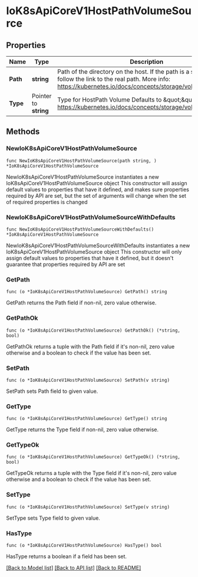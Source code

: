 # IoK8sApiCoreV1HostPathVolumeSource

## Properties

Name | Type | Description | Notes
------------ | ------------- | ------------- | -------------
**Path** | **string** | Path of the directory on the host. If the path is a symlink, it will follow the link to the real path. More info: https://kubernetes.io/docs/concepts/storage/volumes#hostpath | 
**Type** | Pointer to **string** | Type for HostPath Volume Defaults to \&quot;\&quot; More info: https://kubernetes.io/docs/concepts/storage/volumes#hostpath | [optional] 

## Methods

### NewIoK8sApiCoreV1HostPathVolumeSource

`func NewIoK8sApiCoreV1HostPathVolumeSource(path string, ) *IoK8sApiCoreV1HostPathVolumeSource`

NewIoK8sApiCoreV1HostPathVolumeSource instantiates a new IoK8sApiCoreV1HostPathVolumeSource object
This constructor will assign default values to properties that have it defined,
and makes sure properties required by API are set, but the set of arguments
will change when the set of required properties is changed

### NewIoK8sApiCoreV1HostPathVolumeSourceWithDefaults

`func NewIoK8sApiCoreV1HostPathVolumeSourceWithDefaults() *IoK8sApiCoreV1HostPathVolumeSource`

NewIoK8sApiCoreV1HostPathVolumeSourceWithDefaults instantiates a new IoK8sApiCoreV1HostPathVolumeSource object
This constructor will only assign default values to properties that have it defined,
but it doesn't guarantee that properties required by API are set

### GetPath

`func (o *IoK8sApiCoreV1HostPathVolumeSource) GetPath() string`

GetPath returns the Path field if non-nil, zero value otherwise.

### GetPathOk

`func (o *IoK8sApiCoreV1HostPathVolumeSource) GetPathOk() (*string, bool)`

GetPathOk returns a tuple with the Path field if it's non-nil, zero value otherwise
and a boolean to check if the value has been set.

### SetPath

`func (o *IoK8sApiCoreV1HostPathVolumeSource) SetPath(v string)`

SetPath sets Path field to given value.


### GetType

`func (o *IoK8sApiCoreV1HostPathVolumeSource) GetType() string`

GetType returns the Type field if non-nil, zero value otherwise.

### GetTypeOk

`func (o *IoK8sApiCoreV1HostPathVolumeSource) GetTypeOk() (*string, bool)`

GetTypeOk returns a tuple with the Type field if it's non-nil, zero value otherwise
and a boolean to check if the value has been set.

### SetType

`func (o *IoK8sApiCoreV1HostPathVolumeSource) SetType(v string)`

SetType sets Type field to given value.

### HasType

`func (o *IoK8sApiCoreV1HostPathVolumeSource) HasType() bool`

HasType returns a boolean if a field has been set.


[[Back to Model list]](../README.md#documentation-for-models) [[Back to API list]](../README.md#documentation-for-api-endpoints) [[Back to README]](../README.md)


